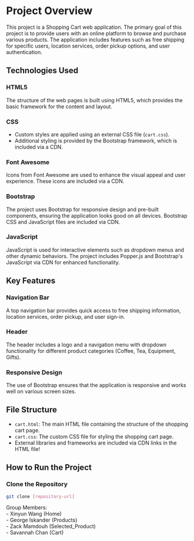 # Project Overview

This project is a Shopping Cart web application. The primary goal of this project is to provide users with an online platform to browse and purchase various products. The application includes features such as free shipping for specific users, location services, order pickup options, and user authentication.

## Technologies Used

### HTML5

The structure of the web pages is built using HTML5, which provides the basic framework for the content and layout.

### CSS

- Custom styles are applied using an external CSS file (`cart.css`).
- Additional styling is provided by the Bootstrap framework, which is included via a CDN.

### Font Awesome

Icons from Font Awesome are used to enhance the visual appeal and user experience. These icons are included via a CDN.

### Bootstrap

The project uses Bootstrap for responsive design and pre-built components, ensuring the application looks good on all devices. Bootstrap CSS and JavaScript files are included via CDN.

### JavaScript

JavaScript is used for interactive elements such as dropdown menus and other dynamic behaviors. The project includes Popper.js and Bootstrap's JavaScript via CDN for enhanced functionality.

## Key Features

### Navigation Bar

A top navigation bar provides quick access to free shipping information, location services, order pickup, and user sign-in.

### Header

The header includes a logo and a navigation menu with dropdown functionality for different product categories (Coffee, Tea, Equipment, Gifts).

### Responsive Design

The use of Bootstrap ensures that the application is responsive and works well on various screen sizes.

## File Structure

- `cart.html`: The main HTML file containing the structure of the shopping cart page.
- `cart.css`: The custom CSS file for styling the shopping cart page.
- External libraries and frameworks are included via CDN links in the HTML file!

## How to Run the Project

### Clone the Repository

```bash
git clone [repository-url]
```

Group Members:<br> - Xinyun Wang (Home)<br> - George Iskander (Products)<br> - Zack Mamdouh (Selected_Product)<br> - Savannah Chan (Cart)<br>
